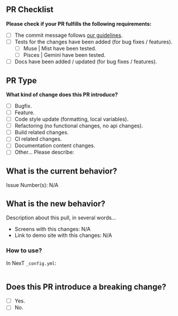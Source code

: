 <!-- ATTENTION!

1. Please, write pulls readme in English. Not all contributors/collaborators know Chinese language and Google translate can't always give true translates on issues. Thanks!

2. If your pull is short and simple, recommended to use "Usual pull template".
   If your pull is big and include many separated changes, recommended to use "BIG pull template".

3. Always remember what NexT include 4 schemes. And if on one of them all worked fine after changes, on another scheme this changes can be broken. Muse and Mist have similar structure, but Pisces is very difference from them. Gemini is a mirror of Pisces with some styles and layouts remakes. So, please, make the tests at least on two schemes (Muse or Mist and Pisces or Gemini).
-->

<!-- Usual pull template -->

## PR Checklist

**Please check if your PR fulfills the following requirements:**

- [ ] The commit message follows [our guidelines](https://github.com/iissnan/hexo-theme-next/blob/master/.github/CONTRIBUTING.md).
- [ ] Tests for the changes have been added (for bug fixes / features).
  - [ ] Muse | Mist have been tested.
  - [ ] Pisces | Gemini have been tested.
- [ ] Docs have been added / updated (for bug fixes / features).

## PR Type

**What kind of change does this PR introduce?** <!-- (Check one with "x") -->

- [ ] Bugfix.
- [ ] Feature.
- [ ] Code style update (formatting, local variables).
- [ ] Refactoring (no functional changes, no api changes).
- [ ] Build related changes.
- [ ] CI related changes.
- [ ] Documentation content changes.
- [ ] Other... Please describe:

## What is the current behavior?

<!-- Please describe the current behavior that you are modifying, or link to a relevant issue. -->

Issue Number(s): N/A

## What is the new behavior?

Description about this pull, in several words...

- Screens with this changes: N/A
- Link to demo site with this changes: N/A

### How to use?

In NexT `_config.yml`:

```yml

```

## Does this PR introduce a breaking change?

- [ ] Yes.
- [ ] No.

<!-- If this PR contains a breaking change, please describe the impact and migration path for existing applications below. -->

<!-- BIG pull template -->
<!--
1. xxxxxxx - commit link on modified file. Just copy this below your pull request readme.
2. You can paste any image directly from your clipboard. Just press **Print Scr** and paste it into pull readme - link on image will generate and paste automaticly.
-->
<!--
## PART X. Title of fixes and/or enhancements.
Short description in several words here.

Issue Number(s): #xxxx.

### Files modified:
1.	Short description of modified file [1].			xxxxxxx
2.	Short description of modified file [2].			xxxxxxx
3.	Short description of modified file [3].			xxxxxxx

### Global code changes:
* ADD: `newFunction` in `utils.js`.
* DEL: `oldFunction` from `utils.js`

### How it looks?
![image](https://user-images.githubusercontent.com/xxxxxxxx/xxxxxxxx-xxxxxxxx-xxxx-xxxx-xxxx-xxxxxxxxxxx.png)

Live demo [here](http://site.com/).

### How to use?
In Next `_config.yml`:
```yml
...
```
-->
